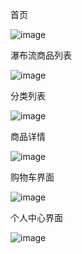 首页

![image](https://user-images.githubusercontent.com/35132042/227987771-cda9eff9-c2b9-466c-bf7d-ec4978da5d93.png)

瀑布流商品列表

![image](https://user-images.githubusercontent.com/35132042/227987944-b115d420-b4c5-4d94-a2eb-088a2ac258cb.png)

分类列表

![image](https://user-images.githubusercontent.com/35132042/227988035-d432b741-d2aa-4ee0-86c6-1dd094017f58.png)

商品详情

![image](https://user-images.githubusercontent.com/35132042/227988145-b455d8cd-c29b-4f25-b6e9-787eed5bda6c.png)

购物车界面

![image](https://user-images.githubusercontent.com/35132042/227988230-2b3aafd3-9d99-4942-9f42-2d5848912d03.png)

个人中心界面

![image](https://user-images.githubusercontent.com/35132042/227988314-6a24b700-93b8-439c-bf2f-80f75dd7a708.png)

